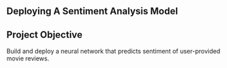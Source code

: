 ## Deploying A Sentiment Analysis Model

**Project Objective**
---


Build and deploy a neural network that predicts sentiment of user-provided movie reviews.